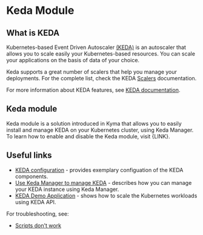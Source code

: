 # Keda Module

## What is KEDA

Kubernetes-based Event Driven Autoscaler [(KEDA)](https://keda.sh/) is an autoscaler that allows you to scale easily your Kubernetes-based resources. You can scale your applications on the basis of data of your choice.

Keda supports a great number of scalers that help you manage your deployments. For the complete list, check the KEDA [Scalers](https://keda.sh/docs/2.10/scalers/) documentation.

For more information about KEDA features, see [KEDA documentation](https://keda.sh/docs/2.10/).

## Keda module

Keda module is a solution introduced in Kyma that allows you to easily install and manage KEDA on your Kubernetes cluster, using Keda Manager.
To learn how to enable and disable the Keda module, visit {LINK}.

## Useful links
- [KEDA configuration](02-01-keda-configuration.md) - provides exemplary configuation of the KEDA components.
- [Use Keda Manager to manage KEDA](02-02-keda-management.md) - describes how you can manage your KEDA instance using Keda Manager.
-  [KEDA Demo Application](03-01-keda-demo-application.md) - shows how to scale the Kubernetes workloads using KEDA API.

For troubleshooting, see:
- [Scripts don't work](04-01-scripts-not-working.md)
